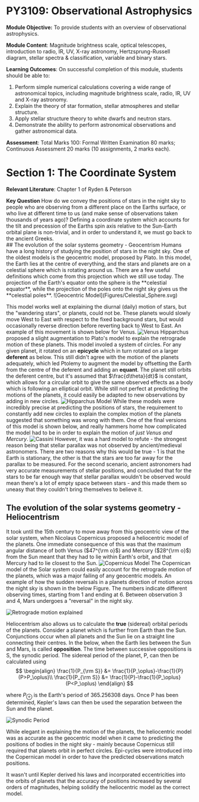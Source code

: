 # PY3109: Observational Astrophysics

**Module Objective:** To provide students with an overview of observational astrophysics.

**Module Content**: Magnitude brightness scale, optical telescopes, introduction to radio, IR, UV, X-ray astronomy, Hertzsprung-Russell diagram, stellar spectra & classification, variable and binary stars.

**Learning Outcomes**: On successful completion of this module, students should be able to:
1. Perform simple numerical calculations covering a wide range of astronomical topics, including magnitude brightness scale, radio, IR, UV and X-ray astronomy.
2. Explain the theory of star formation, stellar atmospheres and stellar structure.
3. Apply stellar structure theory to white dwarfs and neutron stars.
4. Demonstrate the ability to perform astronomical observations and gather astronomical data.

**Assessment**: Total Marks 100: Formal Written Examination 80 marks; Continuous Assessment 20 marks (10 assignments, 2 marks each).
# Section 1: The Coordinate System
**Relevant Literature**: Chapter 1 of Ryden & Peterson

<div class="alert alert-block alert-success">
<b> Key Question </b> 
How do we convey the positions of stars in the night sky to people who are observing from a different place on the Earths surface, or who live at different time to us (and make sense of observations taken thousands of years ago)? Defining a coordinate system which accounts for the tilt and precession of the Earths spin axis relative to the Sun-Earth orbital plane is non-trivial, and in order to understand it, we must go back to the ancient Greeks.
</div>
## The evolution of the solar systems geometry - Geocentrism
Humans have a long history of studying the position of stars in the night sky. One of the oldest models is the geocentric model, proposed by Plato. In this model, the Earth lies at the centre of everything, and the stars and planets are on a celestial sphere which is rotating around us. There are a few useful definitions which come from this projection which we still use today. The projection of the Earth's equator onto the sphere is the **celestial equator**, while the projection of the poles onto the night sky gives us the **celestial poles**.
![Geocentric Model](Figures/Celestial_Sphere.svg)

This model works well at explaining the diurnal (daily) motion of stars, but the "wandering stars", or planets, could not be. These planets would slowly move West to East with respect to the fixed background stars, but would occasionally reverse direction before reverting back to West to East. An example of this movement is shown below for Venus.
![Venus](Planet_motion.png)
Hipparchus proposed a slight augmentation to Plato's model to explain the retrograde motion of these planets. This model involed a system of circles. For any given planet, it rotated on an **epicycle** which in turn rotated on a larger **deferent** as below. This still didn't agree with the motion of the planets adequately, which led Ptolemy to augment the model by offsetting the Earth from the centre of the deferent and adding an **equant**. The planet still orbits the deferent centre, but it's assumed that $\frac{d\theta}{dt}$ is constant, which allows for a circular orbit to give the same observed effects as a body which is following an elliptical orbit. While still not perfect at predicting the motions of the planets, it could easily be adapted to new observations by adding in new circles.
![Hipparchus Model](Figures/Hipparchus.svg)
While these models were incredibly precise at predicting the positions of stars, the requirement to constantly add new circles to explain the complex motion of the planets suggested that something was wrong with them. One of the final versions of this model is shown below, and really hammers home how complicated the model had to be in order to explain the motion of *just Venus and Mercury*.
![Cassini](Figures/Cassini_apparent.jpg)
However, it was a hard model to refute - the strongest reason being that stellar parallax was not observed by ancient/medieval astronomers. There are two reasons why this would be true - 1 is that the Earth is stationary, the other is that the stars are too far away for the parallax to be measured. For the second scenario, ancient astronomers had very accurate measurements of stellar positions, and concluded that for the stars to be far enough way that stellar parallax wouldn't be observed would mean there's a lot of empty space between stars - and this made them so uneasy that they couldn't bring themselves to believe it.
## The evolution of the solar systems geometry - Heliocentrism
It took until the 15th century to move away from this geocentric view of the solar system, when Nicolaus Copernicus proposed a heliocentric model of the planets. One immediate consequence of this was that the maximum angular distance of both Venus ($47^{\rm o}$) and Mercury ($28^{\rm o}$) from the Sun meant that they had to lie within Earth's orbit, and that Mercury had to lie closest to the Sun.
![Copernicus Model](Figures/Copernican_model.svg)
The Copernican model of the Solar system could easily account for the retrograde motion of the planets, which was a major failing of any geocentric models. An example of how the sudden reversals in a planets direction of motion across the night sky is shown in the below Figure. The numbers indicate different observing times, starting from 1 and ending at 6. Between observation 3 and 4, Mars undergoes a "reversal" in the night sky.

![Retrograde motion explained](Figures/Copernican_Planet_Model.svg)

Heliocentrism also allows us to calculate the **true** (sidereal) orbital periods of the planets. Consider a planet which is further from Earth than the Sun. Conjunctions occur when all planets and the Sun lie on a straight line connecting their centres. In the below, when the Earth lies between the Sun and Mars, is called **opposition**. The time between successive oppositions is S, the synodic period. The sidereal period of the planet, P, can then be calculated using
$$
\begin{align}
\frac{1}{P_{\rm S}} &= \frac{1}{P_\oplus}-\frac{1}{P} (P>P_\oplus)\\ 
\frac{1}{P_{\rm S}} &= \frac{1}{P}-\frac{1}{P_\oplus} (P<P_\oplus)
\end{align}
$$

where $P_\oplus$ is the Earth's period of 365.256308 days. Once P has been determined, Kepler's laws can then be used the separation between the Sun and the planet.

![Synodic Period](Figures/Synodic_Period.svg)

While elegant in explaining the motion of the planets, the heliocentric model was as accurate as the geocentric model when it came to predicting the positions of bodies in the night sky - mainly because Copernicus still required  that planets orbit in perfect circles. Epi-cycles were introduced into the Copernican model in order to have the predicted observations match positions.

It wasn't until Kepler derived his laws and incorporated eccentricities into the orbits of planets that the accuracy of positions increased by several orders of magnitudes, helping solidify the heliocentric model as the correct model.